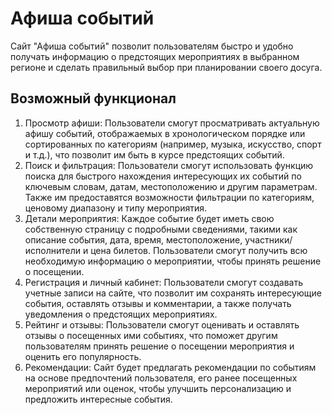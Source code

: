 # Афиша событий

Сайт "Афиша событий" позволит пользователям быстро и удобно получать информацию о предстоящих мероприятиях в выбранном регионе и сделать правильный выбор при планировании своего досуга.

## Возможный функционал

1. Просмотр афиши: Пользователи смогут просматривать актуальную афишу событий, отображаемых в хронологическом порядке или сортированных по категориям (например, музыка, искусство, спорт и т.д.), что позволит им быть в курсе предстоящих событий.
2. Поиск и фильтрация: Пользователи смогут использовать функцию поиска для быстрого нахождения интересующих их событий по ключевым словам, датам, местоположению и другим параметрам. Также им предоставятся возможности фильтрации по категориям, ценовому диапазону и типу мероприятия.
3. Детали мероприятия: Каждое событие будет иметь свою собственную страницу с подробными сведениями, такими как описание события, дата, время, местоположение, участники/исполнители и цена билетов. Пользователи смогут получить всю необходимую информацию о мероприятии, чтобы принять решение о посещении.
4. Регистрация и личный кабинет: Пользователи смогут создавать учетные записи на сайте, что позволит им сохранять интересующие события, оставлять отзывы и комментарии, а также получать уведомления о предстоящих мероприятиях.
5. Рейтинг и отзывы: Пользователи смогут оценивать и оставлять отзывы о посещенных ими событиях, что поможет другим пользователям принять решение о посещении мероприятия и оценить его популярность.
6. Рекомендации: Сайт будет предлагать рекомендации по событиям на основе предпочтений пользователя, его ранее посещенных мероприятий или оценок, чтобы улучшить персонализацию и предложить интересные события.
